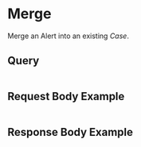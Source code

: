 # Merge

Merge an Alert into an existing *Case*.

## Query

```

```


## Request Body Example

```json

```


## Response Body Example

```json

```